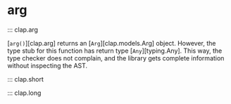 # arg

::: clap.arg

[`arg()`][clap.arg] returns an [`Arg`][clap.models.Arg] object. However, the type stub for this function has return type [`Any`][typing.Any]. This way, the type checker does not complain, and the library gets complete information without inspecting the AST.

::: clap.short

::: clap.long
